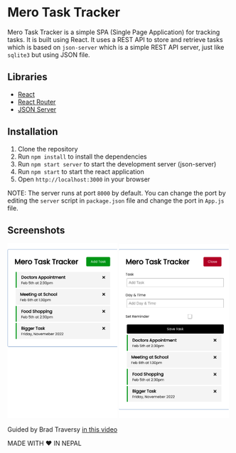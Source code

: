 # Mero Task Tracker

Mero Task Tracker is a simple SPA (Single Page Application) for tracking tasks. It is built using React. It uses a REST API to store and retrieve tasks which is based on `json-server` which is a simple REST API server, just like `sqlite3` but using JSON file.


## Libraries

- [React](https://reactjs.org/)
- [React Router](https://reactrouter.com/)
- [JSON Server](https://github.com/typicode/json-server)


## Installation

1. Clone the repository
2. Run `npm install` to install the dependencies
3. Run `npm start server` to start the development server (json-server)
4. Run `npm start` to start the react application
4. Open `http://localhost:3000` in your browser

NOTE: The server runs at port `8000` by default. You can change the port by editing the `server` script in `package.json` file and change the port in `App.js` file.

## Screenshots
<span align="center">
<img src="./assets/one.png" width="49%" height="auto">
<img src="./assets/two.png" width="49%" height="auto">
</span>

Guided by Brad Traversy [in this video](https://www.youtube.com/watch?v=w7ejDZ8SWv8)

MADE WITH ❤️ IN NEPAL

